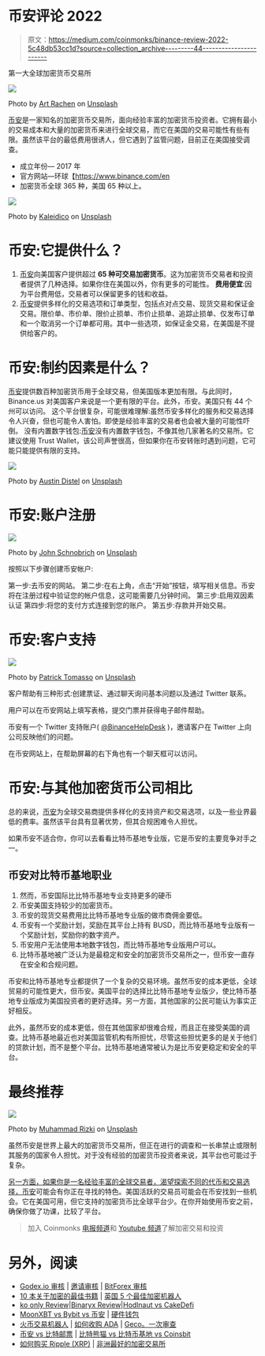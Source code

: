 # 币安评论 2022

> 原文：<https://medium.com/coinmonks/binance-review-2022-5c48db53cc1d?source=collection_archive---------44----------------------->

第一大全球加密货币交易所

![](img/4634a50f1ea76acbbdc0bb78fa593cc5.png)

Photo by [Art Rachen](https://unsplash.com/@artrachen?utm_source=medium&utm_medium=referral) on [Unsplash](https://unsplash.com?utm_source=medium&utm_medium=referral)

[币安](https://accounts.binance.com/en/register?ref=133457645)是一家知名的加密货币交易所，面向经验丰富的加密货币投资者。它拥有最小的交易成本和大量的加密货币来进行全球交易，而它在美国的交易可能性有些有限。虽然该平台的最低费用很诱人，但它遇到了监管问题，目前正在美国接受调查。

*   成立年份— 2017 年
*   官方网站—环球【https://www.binance.com/en 
*   加密货币全球 365 种，美国 65 种以上。

![](img/0c671125e0ff15ebbb9c8e47048a5177.png)

Photo by [Kaleidico](https://unsplash.com/@kaleidico?utm_source=medium&utm_medium=referral) on [Unsplash](https://unsplash.com?utm_source=medium&utm_medium=referral)

# 币安:它提供什么？

1.  [币安](https://accounts.binance.com/en/register?ref=133457645)向美国客户提供超过 **65 种可交易加密货币**。这为加密货币交易者和投资者提供了几种选择。如果你住在美国以外，你有更多的可能性。
    **费用便宜**:因为平台费用低，交易者可以保留更多的钱和收益。
2.  [币安](https://accounts.binance.com/en/register?ref=133457645)提供多样化的交易选项和订单类型，包括点对点交易、现货交易和保证金交易。限价单、市价单、限价止损单、市价止损单、追踪止损单、仅发布订单和一个取消另一个订单都可用。其中一些选项，如保证金交易，在美国是不提供给客户的。

# 币安:制约因素是什么？

[币安](https://accounts.binance.com/en/register?ref=133457645)提供数百种加密货币用于全球交易，但美国版本更加有限。与此同时，Binance.us 对美国客户来说是一个更有限的平台。此外，币安。美国只有 44 个州可以访问。
这个平台很复杂，可能很难理解:虽然币安多样化的服务和交易选择令人兴奋，但也可能令人害怕。即使是经验丰富的交易者也会被大量的可能性吓倒。
没有内置数字钱包:[币安](https://accounts.binance.com/en/register?ref=133457645)没有内置数字钱包，不像其他几家著名的交易所。它建议使用 Trust Wallet，该公司声誉很高，但如果你在币安转账时遇到问题，它可能只能提供有限的支持。

![](img/7a26f58206b28b7c60a479488cb22613.png)

Photo by [Austin Distel](https://unsplash.com/@austindistel?utm_source=medium&utm_medium=referral) on [Unsplash](https://unsplash.com?utm_source=medium&utm_medium=referral)

# 币安:账户注册

![](img/2c69c7fb03a2360dee29a51eb55272ff.png)

Photo by [John Schnobrich](https://unsplash.com/@johnschno?utm_source=medium&utm_medium=referral) on [Unsplash](https://unsplash.com?utm_source=medium&utm_medium=referral)

按照以下步骤创建币安帐户:

第一步:去币安的网站。
第二步:在右上角，点击“开始”按钮，填写相关信息。币安将在注册过程中验证您的帐户信息，这可能需要几分钟时间。
第三步:启用双因素认证
第四步:将您的支付方式连接到您的账户。
第五步:存款并开始交易。

# 币安:客户支持

![](img/64a699982c29c7b9244a330bdd3ca97b.png)

Photo by [Patrick Tomasso](https://unsplash.com/@impatrickt?utm_source=medium&utm_medium=referral) on [Unsplash](https://unsplash.com?utm_source=medium&utm_medium=referral)

客户帮助有三种形式:创建票证、通过聊天询问基本问题以及通过 Twitter 联系。

用户可以在币安网站上填写表格，提交门票并获得电子邮件帮助。

币安有一个 Twitter 支持账户( [@BinanceHelpDesk](http://twitter.com/BinanceHelpDesk) )，邀请客户在 Twitter 上向公司反映他们的问题。

在币安网站上，在帮助屏幕的右下角也有一个聊天框可以访问。

# 币安:与其他加密货币公司相比

总的来说，[币安](https://accounts.binance.com/en/register?ref=133457645)为全球交易商提供多样化的支持资产和交易选项，以及一些业界最低的费率。虽然该平台具有显著优势，但其合规困难令人担忧。

如果币安不适合你，你可以去看看比特币基地专业版，它是币安的主要竞争对手之一。

## 币安对比特币基地职业

1.  然而，币安国际比比特币基地专业支持更多的硬币
2.  币安美国支持较少的加密货币。
3.  币安的现货交易费用比比特币基地专业版的做市商佣金要低。
4.  币安有一个奖励计划，奖励在其平台上持有 BUSD，而比特币基地专业版有一个奖励计划，奖励你的数字资产。
5.  币安用户无法使用本地数字钱包，而比特币基地专业版用户可以。
6.  比特币基地被广泛认为是最稳定和安全的加密货币交易所之一，但币安一直存在安全和合规问题。

币安和比特币基地专业都提供了一个复杂的交易环境。虽然币安的成本更低，全球贸易的可能性更大，但币安。美国平台的选择比比特币基地专业版少，使比特币基地专业版成为美国投资者的更好选择。另一方面，其他国家的公民可能认为事实正好相反。

此外，虽然币安的成本更低，但在其他国家却很难合规，而且正在接受美国的调查。比特币基地最近也对美国监管机构有所担忧，尽管这些担忧更多的是关于他们的贷款计划，而不是整个平台。比特币基地通常被认为是比币安更稳定和安全的平台。

# **最终推荐**

![](img/20b19dff38ec4f28a00defa3d76a910f.png)

Photo by [Muhammad Rizki](https://unsplash.com/@rizki1123?utm_source=medium&utm_medium=referral) on [Unsplash](https://unsplash.com?utm_source=medium&utm_medium=referral)

虽然币安是世界上最大的加密货币交易所，但正在进行的调查和一长串禁止或限制其服务的国家令人担忧。对于没有经验的加密货币投资者来说，其平台也可能过于复杂。

[另一方面，如果你是一名经验丰富的全球交易者，渴望探索不同的代币和交易选择，币安](https://accounts.binance.com/en/register?ref=133457645)可能会有你正在寻找的特色。美国活跃的交易员可能会在币安找到一些机会。它在美国可用，但它支持的加密货币比全球平台少。在你开始使用币安之前，确保你做了功课，比较了平台。

> 加入 Coinmonks [电报频道](https://t.me/coincodecap)和 [Youtube 频道](https://www.youtube.com/c/coinmonks/videos)了解加密交易和投资

# 另外，阅读

*   [Godex.io 审核](/coinmonks/godex-io-review-7366086519fb) | [邀请审核](/coinmonks/invity-review-70f3030c0502) | [BitForex 审核](https://coincodecap.com/bitforex-review)
*   [10 本关于加密的最佳书籍](https://coincodecap.com/best-crypto-books) | [英国 5 个最佳加密机器人](https://coincodecap.com/uk-trading-bots)
*   [ko only Review](https://coincodecap.com/koinly-review)|[Binaryx Review](https://coincodecap.com/binaryx-review)|[Hodlnaut vs CakeDefi](https://coincodecap.com/hodlnaut-vs-cakedefi-vs-celsius)
*   [MoonXBT vs Bybit vs 币安](https://coincodecap.com/bybit-binance-moonxbt) | [硬件钱包](/coinmonks/hardware-wallets-dfa1211730c6)
*   [火币交易机器人](https://coincodecap.com/huobi-trading-bot) | [如何收购 ADA](https://coincodecap.com/buy-ada-cardano) | [Geco。一次审查](https://coincodecap.com/geco-one-review)
*   [币安 vs 比特邮票](https://coincodecap.com/binance-vs-bitstamp) | [比特熊猫 vs 比特币基地 vs Coinsbit](https://coincodecap.com/bitpanda-coinbase-coinsbit)
*   [如何购买 Ripple (XRP)](https://coincodecap.com/buy-ripple-india) | [非洲最好的加密交易所](https://coincodecap.com/crypto-exchange-africa)